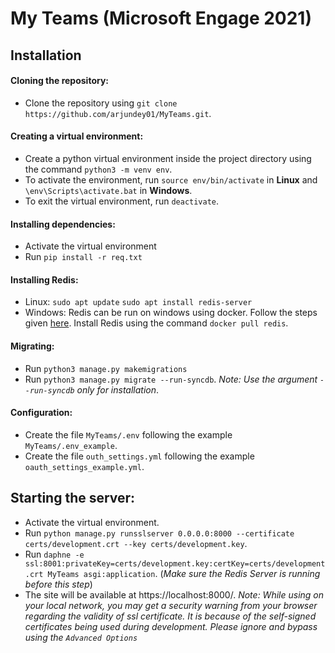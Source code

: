 # My Teams (Microsoft Engage 2021)

## Installation 

#### Cloning the repository:
- Clone the repository using `git clone https://github.com/arjundey01/MyTeams.git`.

#### Creating a virtual environment:
- Create a python virtual environment inside the project directory using the command `python3 -m venv env`.
- To activate the environment, run `source env/bin/activate` in **Linux** and `\env\Scripts\activate.bat` in **Windows**.
- To exit the virtual environment, run `deactivate`.

#### Installing dependencies:
- Activate the virtual environment
- Run `pip install -r req.txt`

#### Installing Redis:
- Linux:
    `sudo apt update`
    `sudo apt install redis-server`
- Windows:
    Redis can be run on windows using docker.
    Follow the steps given [here](https://docs.docker.com/docker-for-windows/install/#install-docker-desktop-on-windows).
    Install Redis using the command `docker pull redis`.


#### Migrating:
- Run `python3 manage.py makemigrations`
- Run `python3 manage.py migrate --run-syncdb`. _Note: Use the argument `--run-syncdb` only for installation_.

#### Configuration:
- Create the file `MyTeams/.env` following the example `MyTeams/.env_example`.
- Create the file `outh_settings.yml` following the example `oauth_settings_example.yml`.


## Starting the server:
- Activate the virtual environment.
- Run `python manage.py runsslserver 0.0.0.0:8000 --certificate certs/development.crt --key certs/development.key`.
- Run `daphne -e ssl:8001:privateKey=certs/development.key:certKey=certs/development.crt MyTeams asgi:application`. (_Make sure the Redis Server is running before this step_)
- The site will be available at https://localhost:8000/.
_Note: While using on your local network, you may get a security warning from your browser regarding the validity of ssl certificate. It is because of the self-signed certificates being used during development. Please ignore and bypass using the `Advanced Options`_

